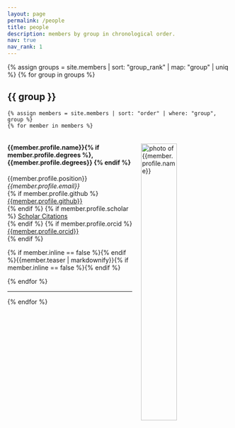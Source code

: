 ```yaml
---
layout: page
permalink: /people
title: people
description: members by group in chronological order.
nav: true
nav_rank: 1
---
```


{% assign groups = site.members | sort: "group_rank" | map: "group" | uniq %}
{% for group in groups %}

## {{ group }}

    {% assign members = site.members | sort: "order" | where: "group", group %}
    {% for member in members %}

<p>
<div id="{{member.profile.name}}" class="row" style="padding-top: 60px; margin-top: -60px;">
    <div class="col-sm-8">
        <img style="float: right; width: 40%; padding-left: 20px;" src="{{ member.profile.image | prepend: '/assets/img/' | prepend: site.baseurl | prepend: site.url }}" alt="photo of {{member.profile.name}}">
        <h4>{{member.profile.name}}{% if member.profile.degrees %}, {{member.profile.degrees}} {% endif %}</h4> 
        {{member.profile.position}} <br>
        <i class="fa fa-envelope"></i> <em>{{member.profile.email}}</em> <br>
        {% if member.profile.github %}
          <i class="fab fa-github"></i> <a href= "https://github.com/{{member.profile.github}}" target="_blank"> {{member.profile.github}} </a> <br>
        {% endif %}
        {% if member.profile.scholar %}
          <i class="ai ai-google-scholar"></i> <a href= "http://scholar.google.com/citations?user={{member.profile.scholar}}" target="_blank"> Scholar Citations </a> <br>
        {% endif %}
        {% if member.profile.orcid %}
          <i class="ai ai-orcid"></i> <a href="http://{{member.profile.orcid}}" target="_blank"> {{member.profile.orcid}}</a> <br>
        {% endif %}
        <p class="text-justify">{% if member.inline == false %}<a href="{{member.url}}" style="text-decoration: none; color: inherit;">{% endif %}{{member.teaser | markdownify}}{% if member.inline == false %}</a>{% endif %}</p>
    </div>
</div>
</p>
    {% endfor %}
<hr>
{% endfor %}
